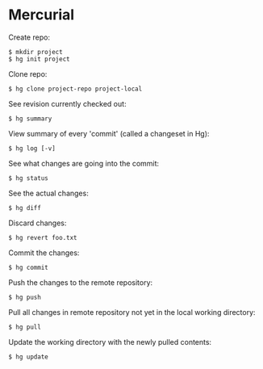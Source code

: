 
# Mercurial

Create repo:

    $ mkdir project
    $ hg init project

Clone repo:

    $ hg clone project-repo project-local

See revision currently checked out:

    $ hg summary

View summary of every 'commit' (called a changeset in Hg):

    $ hg log [-v]

See what changes are going into the commit:

    $ hg status

See the actual changes:

    $ hg diff

Discard changes:

    $ hg revert foo.txt

Commit the changes:

    $ hg commit

Push the changes to the remote repository:

    $ hg push

Pull all changes in remote repository not yet in the local working directory:

    $ hg pull

Update the working directory with the newly pulled contents:

    $ hg update
